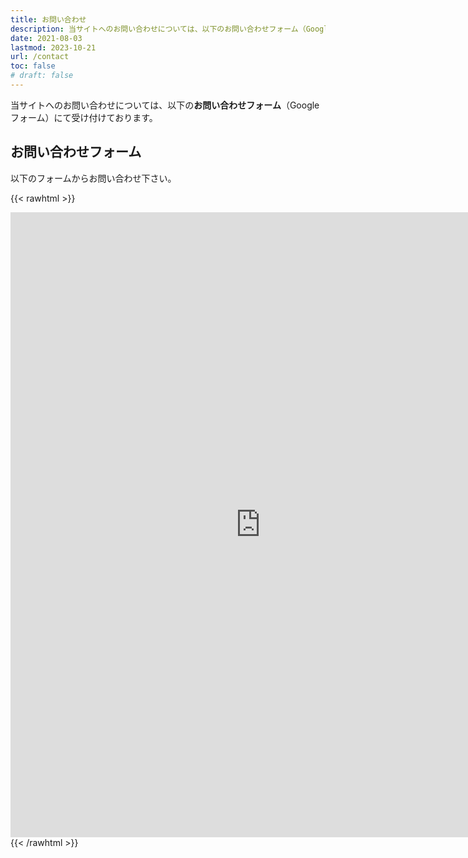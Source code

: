 ```yaml
---
title: お問い合わせ
description: 当サイトへのお問い合わせについては、以下のお問い合わせフォーム（Googleフォーム）にて受け付けております。
date: 2021-08-03
lastmod: 2023-10-21
url: /contact
toc: false
# draft: false
---
```


当サイトへのお問い合わせについては、以下の**お問い合わせフォーム**（Googleフォーム）にて受け付けております。

## お問い合わせフォーム

以下のフォームからお問い合わせ下さい。

{{< rawhtml >}}
<iframe
  src="https://docs.google.com/forms/d/e/1FAIpQLSf_QzoipHSxwH6KoWWjC9F6xf-rW41uurVX5B7aYlMwZ9naGw/viewform?embedded=true"
  width="800" height="1000" frameborder="0" marginheight="0" marginwidth="0">読み込んでいます…</iframe>
{{< /rawhtml >}}


